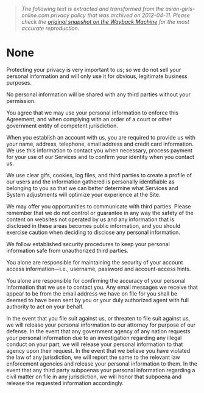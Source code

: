> *The following text is extracted and transformed from the asian-girls-online.com privacy policy that was archived on 2012-04-11. Please check the [original snapshot on the Wayback Machine](https://web.archive.org/web/20120411020034id_/http%3A//www.asian-girls-online.com/privacy.php) for the most accurate reproduction.*

# None

Protecting your privacy is very important to us; so we do not sell your personal information and will only use it for obvious, legitimate business purposes.

No personal information will be shared with any third parties without your permission.

You agree that we may use your personal information to enforce this Agreement, and when complying with an order of a court or other government entity of competent jurisdiction.

When you establish an account with us, you are required to provide us with your name, address, telephone, email address and credit card information. We use this information to contact you when necessary, process payment for your use of our Services and to confirm your identity when you contact us.

We use clear gifs, cookies, log files, and third parties to create a profile of our users and the information gathered is personally identifiable as belonging to you so that we can better determine what Services and System adjustments will optimize your experience at the Site.

We may offer you opportunities to communicate with third parties. Please remember that we do not control or guarantee in any way the safety of the content on websites not operated by us and any information that is disclosed in these areas becomes public information, and you should exercise caution when deciding to disclose any personal information.

We follow established security procedures to keep your personal information safe from unauthorized third parties.

You alone are responsible for maintaining the security of your account access information—i.e., username, password and account-access hints.

You alone are responsible for confirming the accuracy of your personal information that we use to contact you. Any email messages we receive that appear to be from the email address we have on file for you shall be deemed to have been sent by you or your duly authorized agent with full authority to act on your behalf.

In the event that you file suit against us, or threaten to file suit against us, we will release your personal information to our attorney for purpose of our defense. In the event that any government agency of any nation requests your personal information due to an investigation regarding any illegal conduct on your part, we will release your personal information to that agency upon their request. In the event that we believe you have violated the law of any jurisdiction, we will report the same to the relevant law enforcement agencies and release your personal information to them. In the event that any third party subpoenas your personal information regarding a civil matter on file in any jurisdiction, we will honor that subpoena and release the requested information accordingly.
